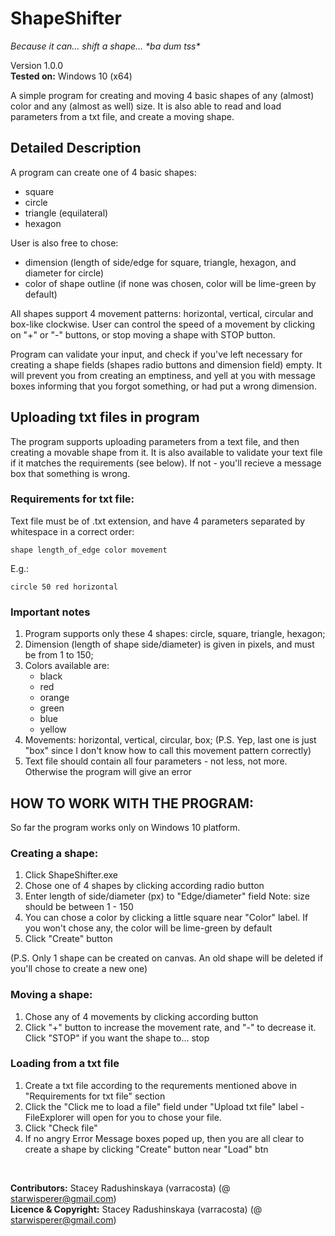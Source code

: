 <h1>ShapeShifter</h1>
<i>Because it can... shift a shape... *ba dum tss*</i></br>



Version 1.0.0 </br>
<b>Tested on:</b> Windows 10 (x64)</br>

A simple program for creating and moving 4 basic shapes of any (almost) color and any (almost  as well) size. 
It is also able to read and load parameters from a txt file, and create a moving shape. 

<h2> Detailed Description </h2>

A program can create one of 4 basic shapes: 
- square 
- circle 
- triangle (equilateral)
- hexagon 

User is also free to chose:
- dimension (length of side/edge for square, triangle, hexagon, and diameter for circle)
- color of shape outline (if none was chosen, color will be lime-green by default)

All shapes support 4 movement patterns: horizontal, vertical, circular and box-like clockwise. User can control the speed of a movement
by clicking on "+" or "-" buttons, or stop moving a shape with STOP button.


Program can validate your input, and check if you've left necessary for creating a shape fields (shapes radio buttons and dimension field) empty. 
It will prevent you from creating an emptiness, and yell at you with message boxes informing that you forgot something, or had put a wrong dimension. 



<h2> Uploading txt files in program </h2>

The program supports uploading parameters from a text file, and then creating a movable shape from it. It is also available to validate your text file if it matches 
the requirements (see below). If not - you'll recieve a message box that something is wrong. 

<h3> Requirements for txt file: </h3>
Text file must be of .txt extension, and have 4 parameters separated by whitespace in a correct order:

`shape length_of_edge color movement `

E.g.: 

`circle 50 red horizontal`

<h3>Important notes</h3>

1) Program supports only these 4 shapes: circle, square, triangle, hexagon;
2) Dimension (length of shape side/diameter) is given in pixels, and must be from 1 to 150;
3) Colors available are: 
	- black
	- red
	- orange
	- green
	- blue
	- yellow
4) Movements: horizontal, vertical, circular, box; 
(P.S. Yep, last one is just "box" since I don't know how to call this movement pattern correctly)
5) Text file should contain all four parameters - not less, not more. Otherwise the program will give an error



<h2>HOW TO WORK WITH THE PROGRAM:</h2> 

So far the program works only on Windows 10 platform.

<h3>Creating a shape:</h3>

1) Click ShapeShifter.exe
2) Chose one of 4 shapes by clicking according radio button
3) Enter length of side/diameter (px) to "Edge/diameter" field
	Note: size should be between 1 - 150 
4) You can chose a color by clicking a little square near "Color" label. If you won't chose any, the color will be lime-green by default
5) Click "Create" button

(P.S. Only 1 shape can be created on canvas. An old shape will be deleted if you'll chose to create a new one)

<h3>Moving a shape:</h3>

1) Chose any of 4 movements by clicking according button
2) Click "+" button to increase the movement rate, and "-" to decrease it. Click "STOP" if you want the shape to... stop


<h3>Loading from a txt file</h3>

1) Create a txt file according to the requrements mentioned above in "Requirements for txt file" section
2) Click the "Click me to load a file" field under "Upload txt file" label - FileExplorer will open for you to chose your file. 
3) Click "Check file"
4) If no angry Error Message boxes poped up, then you are all clear to create a shape by clicking "Create" button near "Load" btn </br>
</br>


<b>Contributors:</b> Stacey Radushinskaya (varracosta) (@ starwisperer@gmail.com)</br>
<b>Licence & Copyright:</b> Stacey Radushinskaya (varracosta) (@ starwisperer@gmail.com)</br>




